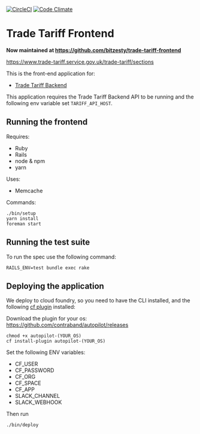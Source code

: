 [![CircleCI](https://circleci.com/gh/bitzesty/trade-tariff-frontend/tree/master.svg?style=svg&circle-token=953ad6f2f468a760cbba9a43c40ebf69fdbdc60c)](https://circleci.com/gh/bitzesty/trade-tariff-frontend/tree/master)
[![Code Climate](https://codeclimate.com/github/bitzesty/trade-tariff-frontend/badges/gpa.svg)](https://codeclimate.com/github/bitzesty/trade-tariff-frontend)

# Trade Tariff Frontend

__Now maintained at https://github.com/bitzesty/trade-tariff-frontend__

https://www.trade-tariff.service.gov.uk/trade-tariff/sections

This is the front-end application for:

* [Trade Tariff Backend](https://github.com/bitzesty/trade-tariff-backend)

This application requires the Trade Tariff Backend API to be running and the following env variable set `TARIFF_API_HOST`.

## Running the frontend

Requires:
* Ruby
* Rails
* node & npm
* yarn

Uses:
* Memcache

Commands:

    ./bin/setup
    yarn install
    foreman start

## Running the test suite

To run the spec use the following command:

    RAILS_ENV=test bundle exec rake

## Deploying the application

We deploy to cloud foundry, so you need to have the CLI installed, and the following [cf plugin](https://docs.cloudfoundry.org/cf-cli/use-cli-plugins.html) installed:

Download the plugin for your os:  https://github.com/contraband/autopilot/releases

    chmod +x autopilot-(YOUR_OS)
    cf install-plugin autopilot-(YOUR_OS)

Set the following ENV variables:
* CF_USER
* CF_PASSWORD
* CF_ORG
* CF_SPACE
* CF_APP
* SLACK_CHANNEL
* SLACK_WEBHOOK

Then run

    ./bin/deploy
